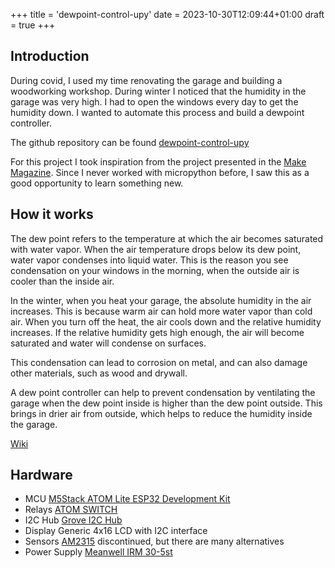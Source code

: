 +++
title = 'dewpoint-control-upy'
date = 2023-10-30T12:09:44+01:00
draft = true
+++

## Introduction 
During covid, I used my time renovating the garage and building a woodworking workshop. During winter I noticed that the humidity in the garage was very high. I had to open the windows every day to get the humidity down. I wanted to automate this process and build a dewpoint controller.

The github repository can be found [dewpoint-control-upy](https://github.com/fabianmuehlberger/dewpoint-control-uPy)

For this project I took inspiration from the project presented in the [Make Magazine](https://www.heise.de/select/make/2022/1/2135511212557842576). Since I never worked with micropython before, I saw this as a good opportunity to learn something new.


## How it works
The dew point refers to the temperature at which the air becomes saturated with water vapor. When the air temperature drops below its dew point, water vapor condenses into liquid water. This is the reason you see condensation on your windows in the morning, when the outside air is cooler than the inside air.

In the winter, when you heat your garage, the absolute humidity in the air increases. This is because warm air can hold more water vapor than cold air. When you turn off the heat, the air cools down and the relative humidity increases. If the relative humidity gets high enough, the air will become saturated and water will condense on surfaces.

This condensation can lead to corrosion on metal, and can also damage other materials, such as wood and drywall.

A dew point controller can help to prevent condensation by ventilating the garage when the dew point inside is higher than the dew point outside. This brings in drier air from outside, which helps to reduce the humidity inside the garage.

[Wiki](https://en.wikipedia.org/wiki/Dew_point)



## Hardware
- MCU [M5Stack ATOM Lite ESP32 Development Kit](https://shop.m5stack.com/products/atom-lite-esp32-development-kit)
- Relays [ATOM SWITCH](https://shop.m5stack.com/products/atom-hub-switch-kit) 
- I2C Hub [Grove I2C Hub](https://wiki.seeedstudio.com/Grove-8-Channel-I2C-Multiplexer-I2C-Hub-TCA9548A/)
- Display Generic 4x16 LCD with I2C interface
- Sensors [AM2315](https://www.adafruit.com/product/1293) discontinued, but there are many alternatives
- Power Supply [Meanwell IRM 30-5st](https://www.meanwell-web.com/en-gb/ac-dc-single-output-encapsulated-power-supply-irm--30--5st)


